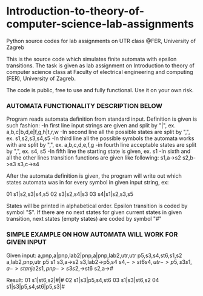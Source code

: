 # Introduction-to-theory-of-computer-science-lab-assignments
Python source codes for lab assignments on UTR class @FER, University of Zagreb

This is the source code which simulates finite automata with epsilon transitions.
The task is given as lab assignment on Introduction to theory of computer science 
class at Faculty of electrical engineering and computing (FER), University of Zagreb.

The code is public, free to use and fully functional. Use it on your own risk.

### AUTOMATA FUNCTIONALITY DESCRIPTION BELOW ###

Program reads automata definition from standard input.
Definition is given is such fashion:
  -In first line input strings are given and split by "|", ex. a,b,c|b,d,e|f,g,h|t,r,w
  -In second line all the possible states are split by ",", ex. s1,s2,s3,s4,s5
  -In third line all the possible symbols the automata works with are split by ",", ex. a,b,c,d,e,f,g
  -in fourth line acceptable states are split by ",", ex. s4, s5
  -In fifth line the starting state is given, ex. s1
  -In sixth and all the other lines transition functions are given like following: s1,a->s2
                                                                                   s2,b->s3
                                                                                   s3,c->s4
                                                                                   
After the automata definition is given, the program will write out which states automata was in for 
every symbol in given input string, ex:

01 s1|s2,s3|s4,s5
02 s3|s2,s4|s3
03 s4|s1|s2,s3,s5

States will be printed in alphabetical order.
Epsilon transition is coded by symbol "$".
If there are no next states for given current states in given transition, next states (empty states)
are coded by symbol "#"

### SIMPLE EXAMPLE ON HOW AUTOMATA WILL WORK FOR GIVEN INPUT ###
Given input:
a,pnp,a|pnp,lab2|pnp,a|pnp,lab2,utr,utr
p5,s3,s4,st6,s1,s2
a,lab2,pnp,utr
p5
s1
s3,a->s2
s3,lab2->p5,s4
s4,$->st6
s4,utr->p5,s3
s1,a->stanje2
s1,pnp->s3
s2,$->st6
s2,a->#

Result:
01 s1|st6,s2|#|#
02 s1|s3|p5,s4,st6
03 s1|s3|st6,s2
04 s1|s3|p5,s4,st6|p5,s3|#
